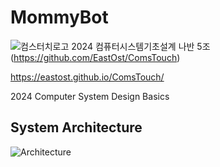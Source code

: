 # MommyBot
![컴스터치로고](https://github.com/user-attachments/assets/9f6b91c8-3a8d-401b-821b-306be505f2b5)
2024 컴퓨터시스템기초설계 나반 5조
(https://github.com/EastOst/ComsTouch)

https://eastost.github.io/ComsTouch/

2024 Computer System Design Basics
## System Architecture
![Architecture](https://github.com/user-attachments/assets/e89311b2-221f-47e8-a62c-e55d84944dc7)
